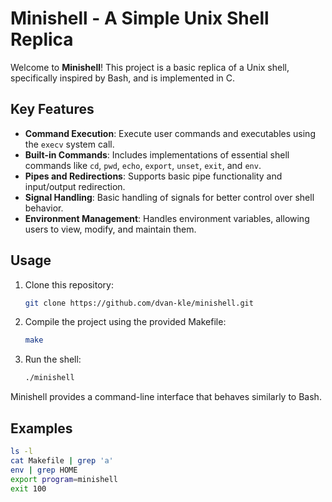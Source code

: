 # Minishell - A Simple Unix Shell Replica

Welcome to **Minishell**! This project is a basic replica of a Unix shell, specifically inspired by Bash, and is implemented in C.

## Key Features

- **Command Execution**: Execute user commands and executables using the `execv` system call.
- **Built-in Commands**: Includes implementations of essential shell commands like `cd`, `pwd`, `echo`, `export`, `unset`, `exit`, and `env`.
- **Pipes and Redirections**: Supports basic pipe functionality and input/output redirection.
- **Signal Handling**: Basic handling of signals for better control over shell behavior.
- **Environment Management**: Handles environment variables, allowing users to view, modify, and maintain them.

## Usage

1. Clone this repository:
    ```bash
    git clone https://github.com/dvan-kle/minishell.git
    ```
2. Compile the project using the provided Makefile:
    ```bash
    make
    ```
3. Run the shell:
    ```bash
    ./minishell
    ```

Minishell provides a command-line interface that behaves similarly to Bash.

## Examples

```bash
ls -l
cat Makefile | grep 'a'
env | grep HOME
export program=minishell
exit 100
